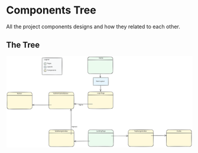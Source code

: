 # Components Tree

All the project components designs and how they related to each other.

## The Tree

![Components tree](./wireframes/components_tree.excalidraw.svg)